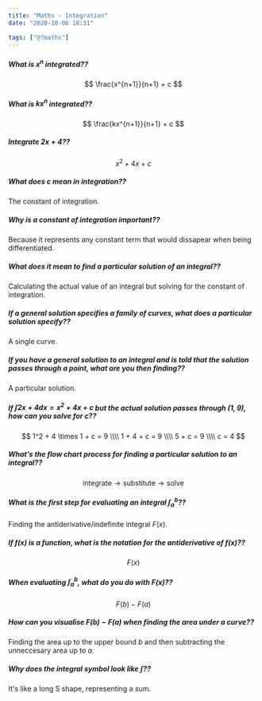 ```yaml
---
title: "Maths - Integration"
date: "2020-10-06 18:31"

tags: ["@?maths"]
---
```


##### What is $x^n$ integrated??
$$
\frac{x^{n+1}}{n+1} + c
$$

##### What is $kx^n$ integrated??
$$
\frac{kx^{n+1}}{n+1} + c
$$

##### Integrate $2x+4$??
$$
x^2 + 4x + c
$$

##### What does $c$ mean in integration??
The constant of integration.

##### Why is a constant of integration important??
Because it represents any constant term that would dissapear when being differentiated.

##### What does it mean to find a particular solution of an integral??
Calculating the actual value of an integral but solving for the constant of integration.

##### If a general solution specifies a family of curves, what does a particular solution specify??
A single curve.

##### If you have a general solution to an integral and is told that the solution passes through a point, what are you then finding??
A particular solution.

##### If $\int 2x+4 dx = x^2 + 4x + c$ but the actual solution passes through $(1,9)$, how can you solve for $c$??
$$
1^2 + 4 \times 1 + c = 9 \\\\
1 + 4 + c = 9 \\\\
5 + c = 9 \\\\
c = 4
$$

##### What's the flow chart process for finding a particular solution to an integral??
$$
\text{integrate} \to \text{substitute} \to \text{solve}
$$

##### What is the first step for evaluating an integral $\int^b_a$??
Finding the antiderivative/indefinite integral $F(x)$.

##### If $f(x)$ is a function, what is the notation for the antiderivative of $f(x)$??
$$
F(x)
$$

##### When evaluating $\int^b_a$, what do you do with $F(x)$??
$$
F(b) - F(a)
$$

##### How can you visualise $F(b) - F(a)$ when finding the area under a curve??
Finding the area up to the upper bound $b$ and then subtracting the unneccesary area up to $a$.

##### Why does the integral symbol look like $\int$??
It's like a long S shape, representing a *s*um.
